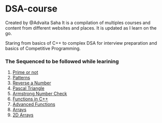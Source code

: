 # DSA-course

Created by @Advaita Saha
It is a compilation of multiples courses and content from different websites and places. It is updated as I learn on the go.

Staring from basics of C++ to complex DSA for interview preparation and basics of Competitive Programming.

### The Sequenced to be followed while learining
1. [Prime or not](prime%20or%20not/)
2. [Patterns](patterns/)
3. [Reverse a Number](reverse%20a%20number/)
4. [Pascal Triangle](pascal%20triangle/)
5. [Armstrong Number Check](armstrong%20number%20check/)
6. [Functions in C++](function%20in%20c++/)
7. [Advanced Functions](advanced%20functions/)
8. [Arrays](arrays/)
9. [2D Arrays](2D%20arrays/)
